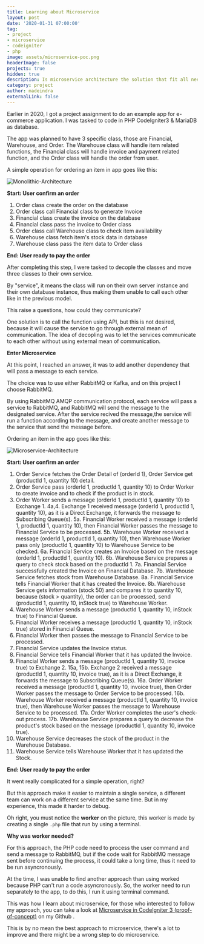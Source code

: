 ```yaml
---
title: Learning about Microservice
layout: post
date: '2020-01-31 07:00:00'
tag:
- project
- microservice
- codeigniter
- php
image: assets/microservice-poc.png
headerImage: false
projects: true
hidden: true
description: Is microservice architecture the solution that fit all needs?
category: project
author: madeindra
externalLink: false
---
```


Earlier in 2020, I got a project assignment to do an example app for e-commerce application. I was tasked to code in PHP CodeIgniter3 & MariaDB as database.

The app was planned to have 3 specific class, those are Financial, Warehouse, and Order. The Warehouse class will handle item related functions, the Financial class will handle invoice and payment related function, and the Order class will handle the order from user.

A simple operation for ordering an item in app goes like this:

![Monolithic-Architecture](https://madeindra.github.io/assets/monolithic-poc.png)

**Start: User confirm an order**

1. Order class create the order on the database
2. Order class call Financial class to generate Invoice
3. Financial class create the invoice on the database
4. Financial class pass the invoice to Order class
5. Order class call Warehouse class to check item availability
6. Warehouse class fetch item's stock data in database
7. Warehouse class pass the item data to Order class

**End: User ready to pay the order**

After completing this step, I were tasked to decople the classes and move three classes to their own service.

By "service", it means the class will run on their own server instance and their own database instance, thus making them unable to call each other like in the previous model.

This raise a questions, how could they communicate?

One solution is to call the function using API, but this is not desired, because it will cause the service to go through external mean of communication. The idea of decopling was to let the services communicate to each other without using external mean of communication.

**Enter Microservice**

At this point, I reached an answer, it was to add another dependency that will pass a message to each service. 

The choice was to use either RabbitMQ or Kafka, and on this project I choose RabbitMQ.

By using RabbitMQ AMQP communication protocol, each service will pass a service to RabbitMQ, and RabbitMQ will send the message to the designated service. After the service recived the message,the service will run a function according to the message, and create another message to the service that send the message before.

Ordering an item in the app goes like this:

![Microservice-Architecture](https://madeindra.github.io/assets/microservice-poc.png)

**Start: User confirm an order**

1. Order Service fetches the Order Detail of (orderId 1), Order Service get (productId 1, quantity 10) detail.
2. Order Service pass (orderId 1, productId 1, quantity 10) to Order Worker to create invoice and to check if the product is in stock.
3. Order Worker sends a message (orderId 1, productId 1, quantity 10) to Exchange 1.
4a,4. Exchange 1 received message (orderId 1, productId 1, quantity 10), as it is a Direct Exchange, it forwards the message to Subscribing Queue(s).
5a. Financial Worker received a message (orderId 1, productId 1, quantity 10), then Financial Worker passes the message to Financial Service to be processed.
5b. Warehouse Worker received a message (orderId 1, productId 1, quantity 10), then Warehouse Worker pass only (productId 1, quantity 10) to Warehouse Service to be checked.
6a. Financial Service creates an Invoice based on the message (orderId 1, productId 1, quantity 10).
6b. Warehouse Service prepares a query to check stock based on the productId 1.
7a. Financial Service successfully created the Invoice on Financial Database.
7b. Warehouse Service fetches stock from Warehouse Database.
8a. Financial Service tells Financial Worker that it has created the Invoice.
8b. Warehouse Service gets information (stock 50) and compares it to quantity 10, because (stock > quantity), the order can be processed, send (productId 1, quantity 10, inStock true) to Warehouse Worker.
9. Warehouse Worker sends a message (productId 1, quantity 10, inStock true) to Financial Queue.
10. Financial Worker receives a message (productId 1, quantity 10, inStock true) stored in Financial Queue.
11. Financial Worker then passes the message to Financial Service to be processed.
12. Financial Service updates the Invoice status.
13. Financial Service tells Financial Worker that it has updated the Invoice.
14. Financial Worker sends a message (productId 1, quantity 10, invoice true) to Exchange 2.
15a, 15b. Exchange 2 received a message (productId 1, quantity 10, invoice true), as it is a Direct Exchange, it forwards the message to Subscribing Queue(s).
16a. Order Worker received a message (productId 1, quantity 10, invoice true), then Order Worker passes the message to Order Service to be processed.
16b. Warehouse Worker received a message (productId 1, quantity 10, invoice true), then Warehouse Worker passes the message to Warehouse Service to be processed.
17a. Order Worker completes the user's check-out process.
17b. Warehouse Service prepares a query to decrease the product's stock based on the message (productId 1, quantity 10, invoice true).
18. Warehouse Service decreases the stock of the product in the Warehouse Database.
19. Warehouse Service tells Warehouse Worker that it has updated the Stock.

**End: User ready to pay the order**

It went really complicated for a simple operation, right?

But this approach make it easier to maintain a single service, a different team can work on a different service at the same time. But in my experience, this made it harder to debug.

Oh right, you must notice the **worker** on the picture, this worker is made by creating a single `.php` file that run by using a terminal.

**Why was worker needed?**

For this approach, the PHP code need to process the user command and send a message to RabbitMQ, but if the code wait for RabbitMQ message sent before continuing the process, it could take a long time, thus it need to be run asyncronously.

At the time, I was unable to find another approach than using worked because PHP can't run a code asyncronously. So, the worker need to run separately to the app, to do this, I run it using terminal command.

This was how I learn about microservice, for those who interested to follow my approach, you can take a look at <a href="https://github.com/madeindra/codeigniter-microservice">Microservice in CodeIgniter 3 (proof-of-concept)</a> on my Github .

This is by no mean the best approach to microservice, there's a lot to improve and there might be a wrong step to do microservice.
